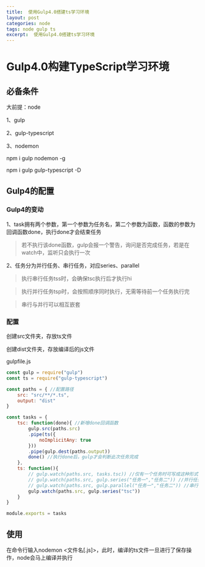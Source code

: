 ```yaml
---
title:  使用Gulp4.0搭建ts学习环境
layout: post
categories: node
tags: node gulp ts
excerpt:  使用Gulp4.0搭建ts学习环境
---
```


# Gulp4.0构建TypeScript学习环境

## 必备条件

大前提：node

1、gulp

2、gulp-typescript

3、nodemon

npm i gulp nodemon -g

npm i gulp gulp-typescript -D



## Gulp4的配置

### Gulp4的变动

1、task拥有两个参数，第一个参数为任务名，第二个参数为函数，函数的参数为回调函数done，执行done才会结束任务

> 若不执行该done函数，gulp会报一个警告，询问是否完成任务，若是在watch中，监听只会执行一次

2、任务分为并行任务、串行任务，对应series、parallel

>执行串行任务tss时，会确保tsc执行后才执行hi

> 执行并行任务tsp时，会按照顺序同时执行，无需等待前一个任务执行完

> 串行与并行可以相互嵌套

### 配置

创建src文件夹，存放ts文件

创建dist文件夹，存放编译后的js文件

gulpfile.js
```js
const gulp = require("gulp")
const ts = require("gulp-typescript")

const paths = { //配置路径
    src: "src/**/*.ts",
    output: "dist"
}

const tasks = {
    tsc: function(done){ //新增done回调函数
        gulp.src(paths.src)
        .pipe(ts({
            noImplicitAny: true
        }))
        .pipe(gulp.dest(paths.output))
        done() //执行done后，gulp才会判断此次任务完成
    },
    ts: function(){
        // gulp.watch(paths.src, tasks.tsc)) //仅有一个任务时可写成这种形式
        // gulp.watch(paths.src, gulp.series("任务一","任务二")) //并行任务的写法
        // gulp.watch(paths.src, gulp.parallel("任务一","任务二")) //串行任务的写法
        gulp.watch(paths.src, gulp.series("tsc"))
    }
}

module.exports = tasks
```

## 使用

在命令行输入nodemon <文件名[.js]>，此时，编译的ts文件一旦进行了保存操作，node会马上编译并执行

